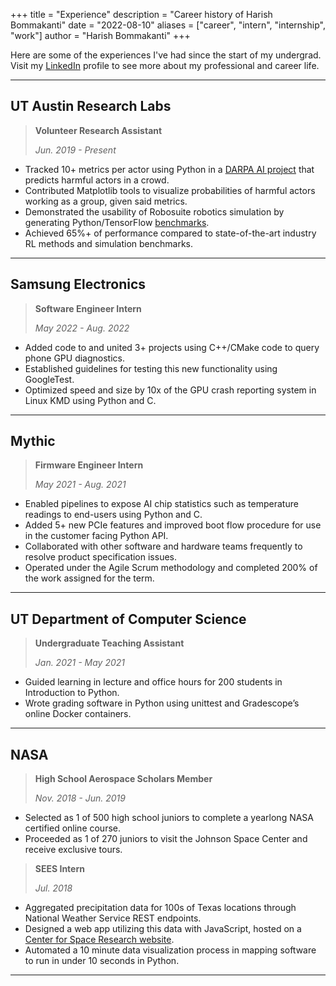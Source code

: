 +++
title = "Experience"
description = "Career history of Harish Bommakanti"
date = "2022-08-10"
aliases = ["career", "intern", "internship", "work"]
author = "Harish Bommakanti"
+++

Here are some of the experiences I've had since the start of my undergrad. Visit my [LinkedIn](https://linkedin.com/in/harishbommakanti) profile to see more about my professional and career life.

---

## UT Austin Research Labs
> **Volunteer Research Assistant**
> 
> *Jun. 2019 - Present*

- Tracked 10+ metrics per actor using Python in a [DARPA AI project](https://github.com/stevencarrau/decentralized_classification/tree/simulation) that predicts harmful actors in a crowd.
- Contributed Matplotlib tools to visualize probabilities of harmful actors working as a group, given said metrics.
- Demonstrated the usability of Robosuite robotics simulation by generating Python/TensorFlow [benchmarks](https://github.com/harishbommakanti/rpl_sb_efforts).
- Achieved 65%+ of performance compared to state-of-the-art industry RL methods and simulation benchmarks.

---

## Samsung Electronics
> **Software Engineer Intern**
> 
> *May 2022 - Aug. 2022*

- Added code to and united 3+ projects using C++/CMake code to query phone GPU diagnostics.
- Established guidelines for testing this new functionality using GoogleTest.
- Optimized speed and size by 10x of the GPU crash reporting system in Linux KMD using Python and C.

---

## Mythic
> **Firmware Engineer Intern**
> 
> *May 2021 - Aug. 2021*

- Enabled pipelines to expose AI chip statistics such as temperature readings to end-users using Python and C.
- Added 5+ new PCIe features and improved boot flow procedure for use in the customer facing Python API.
- Collaborated with other software and hardware teams frequently to resolve product specification issues.
- Operated under the Agile Scrum methodology and completed 200% of the work assigned for the term.

---

## UT Department of Computer Science
> **Undergraduate Teaching Assistant**
>
> *Jan. 2021 - May 2021*

- Guided learning in lecture and office hours for 200 students in Introduction to Python.
- Wrote grading software in Python using unittest and Gradescope’s online Docker containers.

---

## NASA 
> **High School Aerospace Scholars Member**
>
> *Nov. 2018 - Jun. 2019*

- Selected as 1 of 500 high school juniors to complete a yearlong NASA certified online course.
- Proceeded as 1 of 270 juniors to visit the Johnson Space Center and receive exclusive tours.

> **SEES Intern**
>
> *Jul. 2018*

- Aggregated precipitation data for 100s of Texas locations through National Weather Service REST endpoints.
- Designed a web app utilizing this data with JavaScript, hosted on a [Center for Space Research website](https://agw-prim-green2.csr.utexas.edu/SEES2018/).
- Automated a 10 minute data visualization process in mapping software to run in under 10 seconds in Python.

---